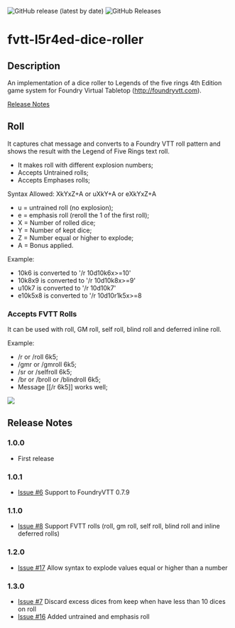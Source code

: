 <img alt="GitHub release (latest by date)" src="https://img.shields.io/github/v/release/eupolemo/fvtt-l5r4ed-dice-roller?style=for-the-badge"> <img alt="GitHub Releases" src="https://img.shields.io/github/downloads/eupolemo/fvtt-l5r4ed-dice-roller/latest/total?style=for-the-badge">

# fvtt-l5r4ed-dice-roller

## Description

An implementation of a dice roller to Legends of the five rings 4th Edition game system for Foundry Virtual Tabletop (http://foundryvtt.com).

[Release Notes](#release-notes)

## Roll

It captures chat message and converts to a Foundry VTT roll pattern and shows the result with the Legend of Five Rings text roll.

- It makes roll with different explosion numbers;
- Accepts Untrained rolls;
- Accepts Emphases rolls;

Syntax Allowed: XkYxZ+A or uXkY+A or eXkYxZ+A

- u = untrained roll (no explosion);
- e = emphasis roll (reroll the 1 of the first roll);
- X = Number of rolled dice;
- Y = Number of kept dice;
- Z = Number equal or higher to explode;
- A = Bonus applied.

Example:

- 10k6 is converted to '/r 10d10k6x>=10'
- 10k8x9 is converted to '/r 10d10k8x>=9'
- u10k7 is converted to '/r 10d10k7'
- e10k5x8 is converted to '/r 10d10r1k5x>=8

### Accepts FVTT Rolls

It can be used with roll, GM roll, self roll, blind roll and deferred inline roll.

Example:

- /r or /roll 6k5;
- /gmr or /gmroll 6k5;
- /sr or /selfroll 6k5;
- /br or /broll or /blindroll 6k5;
- Message [[/r 6k5]] works well;

<img src="readme-resources/roll-l5r.gif"/>

## Release Notes

### 1.0.0

- First release

### 1.0.1

- [Issue #6](https://github.com/eupolemo/fvtt-l5r4ed-dice-roller/issues/6) Support to FoundryVTT 0.7.9

### 1.1.0

- [Issue #8](https://github.com/eupolemo/fvtt-l5r4ed-dice-roller/issues/8) Support FVTT rolls (roll, gm roll, self roll, blind roll and inline deferred rolls)

### 1.2.0

- [Issue #17](https://github.com/eupolemo/fvtt-l5r4ed-dice-roller/issues/17) Allow syntax to explode values equal or higher than a number

### 1.3.0

- [Issue #7](https://github.com/eupolemo/fvtt-l5r4ed-dice-roller/issues/7) Discard excess dices from keep when have less than 10 dices on roll
- [Issue #16](https://github.com/eupolemo/fvtt-l5r4ed-dice-roller/issues/17) Added untrained and emphasis roll

